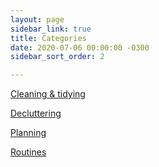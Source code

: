 ```yaml
---
layout: page
sidebar_link: true
title: Categories
date: 2020-07-06 00:00:00 -0300
sidebar_sort_order: 2

---
```


[Cleaning & tidying](https://www.eastcoastkelly.com/category/cleaning-tidying.html)

[Decluttering](https://www.eastcoastkelly.com/category/decluttering.html)

[Planning ](https://www.eastcoastkelly.com/category/planning.html)

[Routines](https://www.eastcoastkelly.com/category/routines.html)